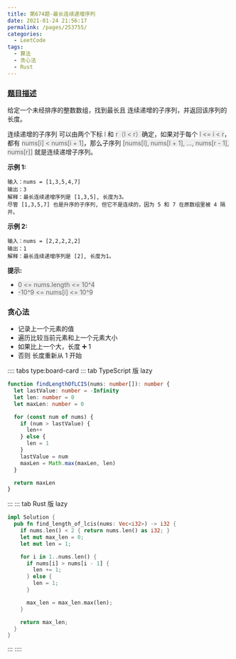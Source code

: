 ```yaml
---
title: 第674题-最长连续递增序列
date: 2021-01-24 21:56:17
permalink: /pages/253755/
categories:
  - LeetCode
tags:
  - 算法
  - 贪心法
  - Rust
---
```


### [题目描述](https://leetcode-cn.com/problems/longest-continuous-increasing-subsequence/)

给定一个未经排序的整数数组，找到最长且 连续递增的子序列，并返回该序列的长度。

连续递增的子序列 可以由两个下标 <font style="background: #eee; color: #666;">l</font> 和 <font style="background: #eee; color: #666;">r（l < r）</font>确定，如果对于每个 <font style="background: #eee; color: #666;">l <= i < r</font>，都有 <font style="background: #eee; color: #666;">nums[i] < nums[i + 1]</font>，那么子序列 <font style="background: #eee; color: #666;">[nums[l], nums[l + 1], ..., nums[r - 1], nums[r]]</font> 就是连续递增子序列。

<!-- more -->

**示例 1:**

```
输入：nums = [1,3,5,4,7]
输出：3
解释：最长连续递增序列是 [1,3,5], 长度为3。
尽管 [1,3,5,7] 也是升序的子序列, 但它不是连续的，因为 5 和 7 在原数组里被 4 隔开。
```

**示例 2:**

```
输入：nums = [2,2,2,2,2]
输出：1
解释：最长连续递增序列是 [2], 长度为1。
```

**提示:**

- <font style="background: #eee; color: #666;">0 <= nums.length <= 10^4</font>
- <font style="background: #eee; color: #666;">-10^9 <= nums[i] <= 10^9</font>

### 贪心法

- 记录上一个元素的值
- 遍历比较当前元素和上一个元素大小
- 如果比上一个大，长度 ➕ 1
- 否则 长度重新从 1 开始

:::: tabs type:board-card
::: tab TypeScript 版 lazy

```TypeScript
function findLengthOfLCIS(nums: number[]): number {
  let lastValue: number = -Infinity
  let len: number = 0
  let maxLen: number = 0

  for (const num of nums) {
    if (num > lastValue) {
      len++
    } else {
      len = 1
    }
    lastValue = num
    maxLen = Math.max(maxLen, len)
  }

  return maxLen
}
```

:::
::: tab Rust 版 lazy

```Rust
impl Solution {
  pub fn find_length_of_lcis(nums: Vec<i32>) -> i32 {
    if nums.len() < 2 { return nums.len() as i32; }
    let mut max_len = 0;
    let mut len = 1;

    for i in 1..nums.len() {
      if nums[i] > nums[i - 1] {
        len += 1;
      } else {
        len = 1;
      }

      max_len = max_len.max(len);
    }

    return max_len;
  }
}
```

:::
::::
